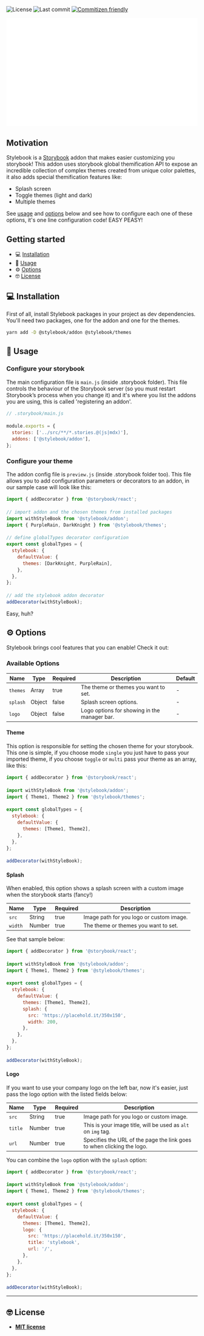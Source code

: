![License](https://img.shields.io/github/license/stylebooks/stylebook.svg?style=flat-square&color=9cf)
![Last commit](https://img.shields.io/github/last-commit/stylebooks/stylebook.svg?style=flat-square&color=blueviolet)
[![Commitizen friendly](https://img.shields.io/badge/commitizen-friendly-brightgreen.svg?style=flat-square&color=ff69b4)](http://commitizen.github.io/cz-cli)

<p align="center">
  <img src="/stylebook.gif" />
</p>

## Motivation

Stylebook is a [Storybook](https://storybook.js.org/) addon that makes easier customizing you storybook!
This addon uses storybook global themification API to expose an incredible collection of complex themes created from unique color palettes, it also adds special themification features like:

- Splash screen
- Toggle themes (light and dark)
- Multiple themes

See [usage](#usage) and [options](#options) below and see how to configure each one of these options, it's one line configuration code! EASY PEASY!

## Getting started

- 💻 [Installation](#installation)
- 🎯 [Usage](#usage)
- ⚙️ [Options](#options)
- 🤓 [License](#license)

## 💻 Installation

First of all, install Stylebook packages in your project as dev dependencies.
You'll need two packages, one for the addon and one for the themes.

```sh
yarn add -D @stylebook/addon @stylebook/themes
```

## 🎯 Usage

### Configure your storybook

The main configuration file is `main.js` (inside .storybook folder). This file controls the behaviour of the Storybook server (so you must restart Storybook’s process when you change it) and it's where you list the addons you are using, this is called 'registering an addon'.

```js
// .storybook/main.js

module.exports = {
  stories: ['../src/**/*.stories.@(js|mdx)'],
  addons: ['@stylebook/addon'],
};
```

### Configure your theme

The addon config file is `preview.js` (inside .storybook folder too). This file allows you to add configuration parameters or decorators to an addon, in our sample case will look like this:

```js
import { addDecorator } from '@storybook/react';

// import addon and the chosen themes from installed packages
import withStyleBook from '@stylebook/addon';
import { PurpleRain, DarkKnight } from '@stylebook/themes';

// define globalTypes decorator configuration
export const globalTypes = {
  stylebook: {
    defaultValue: {
      themes: [DarkKnight, PurpleRain],
    },
  },
};

// add the stylebook addon decorator
addDecorator(withStyleBook);
```

Easy, huh?

## ⚙️ Options

Stylebook brings cool features that you can enable! Check it out:

### Available Options

| Name     | Type   | Required | Description                                  | Default |
| -------- | ------ | -------- | -------------------------------------------- | ------- |
| `themes` | Array  | true     | The theme or themes you want to set.         | -       |
| `splash` | Object | false    | Splash screen options.                       | -       |
| `logo`   | Object | false    | Logo options for showing in the manager bar. | -       |

#### Theme

This option is responsible for setting the chosen theme for your storybook.
This one is simple, if you choose mode `single` you just have to pass your imported theme, if you choose `toggle` or `multi` pass your theme as an array, like this:

```js
import { addDecorator } from '@storybook/react';

import withStyleBook from '@stylebook/addon';
import { Theme1, Theme2 } from '@stylebook/themes';

export const globalTypes = {
  stylebook: {
    defaultValue: {
      themes: [Theme1, Theme2],
    },
  },
};

addDecorator(withStyleBook);
```

#### Splash

When enabled, this option shows a splash screen with a custom image when the storybook starts (fancy!)

| Name    | Type   | Required | Description                              |
| ------- | ------ | -------- | ---------------------------------------- |
| `src`   | String | true     | Image path for you logo or custom image. |
| `width` | Number | true     | The theme or themes you want to set.     |

See that sample below:

```js
import { addDecorator } from '@storybook/react';

import withStyleBook from '@stylebook/addon';
import { Theme1, Theme2 } from '@stylebook/themes';

export const globalTypes = {
  stylebook: {
    defaultValue: {
      themes: [Theme1, Theme2],
      splash: {
        src: 'https://placehold.it/350x150',
        width: 200,
      },
    },
  },
};

addDecorator(withStyleBook);
```

#### Logo

If you want to use your company logo on the left bar, now it's easier, just pass the logo option with the listed fields below:

| Name    | Type   | Required | Description                                                            |
| ------- | ------ | -------- | ---------------------------------------------------------------------- |
| `src`   | String | true     | Image path for you logo or custom image.                               |
| `title` | Number | true     | This is your image title, will be used as `alt` on `img` tag.          |
| `url`   | Number | true     | Specifies the URL of the page the link goes to when clicking the logo. |

You can combine the `logo` option with the `splash` option:

```js
import { addDecorator } from '@storybook/react';

import withStyleBook from '@stylebook/addon';
import { Theme1, Theme2 } from '@stylebook/themes';

export const globalTypes = {
  stylebook: {
    defaultValue: {
      themes: [Theme1, Theme2],
      logo: {
        src: 'https://placehold.it/350x150',
        title: 'stylebook',
        url: '/',
      },
    },
  },
};

addDecorator(withStyleBook);
```

---

## 🤓 License

- **[MIT license](http://opensource.org/licenses/mit-license.php)**
